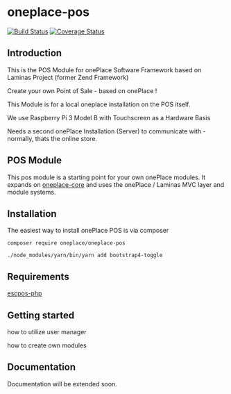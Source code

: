 # oneplace-pos

[![Build Status](https://travis-ci.com/OnePlc/PLC_X_POS.svg?branch=master)](https://travis-ci.com/OnePlc/PLC_X_POS)
[![Coverage Status](https://coveralls.io/repos/github/OnePlc/PLC_X_POS/badge.svg?branch=master)](https://coveralls.io/github/OnePlc/PLC_X_POS?branch=master)

## Introduction

This is the POS Module for onePlace Software Framework based on Laminas Project (former Zend Framework)

Create your own Point of Sale - based on onePlace ! 

This Module is for a local oneplace installation on the POS itself.

We use Raspberry Pi 3 Model B with Touchscreen as a Hardware Basis

Needs a second onePlace Installation (Server) to communicate with - normally,
thats the online store.

## POS Module

This pos module is a starting point for your own onePlace modules.
It expands on [oneplace-core](https://github.com/OnePlc/PLC_X_Core) and uses the onePlace / Laminas MVC layer and module systems.

## Installation

The easiest way to install onePlace POS is via composer
```shell script
composer require oneplace/oneplace-pos

./node_modules/yarn/bin/yarn add bootstrap4-toggle
```

## Requirements
[escpos-php](https://github.com/mike42/escpos-php)

## Getting started

how to utilize user manager

how to create own modules

## Documentation

Documentation will be extended soon.
